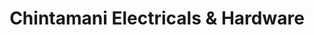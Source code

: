 ---
title: "Chintamani Electricals & Hardware"
url: /amaravti/chintamani-electricals-and-hardware/
shop: electronics
---